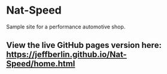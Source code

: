 # Nat-Speed
Sample site for a performance automotive shop.

## View the live GitHub pages version here: https://jeffberlin.github.io/Nat-Speed/home.html
